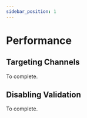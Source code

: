 ```yaml
---
sidebar_position: 1
---
```


# Performance

## Targeting Channels

To complete.

## Disabling Validation

To complete.
